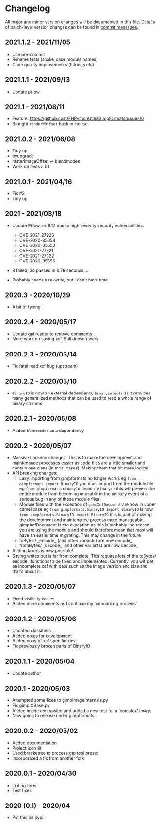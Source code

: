 # Changelog

All major and minor version changes will be documented in this file. Details of
patch-level version changes can be found in [commit messages](../../commits/master).

## 2021.1.2 - 2021/11/05

- Use pre-commit
- Rename tests (snake_case module names)
- Code quality improvements (fstrings etc)

## 2021.1.1 - 2021/09/13

- Update pillow

## 2021.1 - 2021/08/11

- Feature: https://github.com/FHPythonUtils/GimpFormats/issues/6
- Brought `renderWOffset` back in-house

## 2021.0.2 - 2021/06/08

- Tidy up
- pyupgrade
- rasterImageOffset -> blendmodes
- Work on tests a bit

## 2021.0.1 - 2021/04/16

- Fix #2
- Tidy up

## 2021 - 2021/03/18

- Update Pillow >= 8.1.1 due to high severity security vulnerabilities:
	- CVE-2021-27923
	- CVE-2020-35654
	- CVE-2020-35653
	- CVE-2021-27921
	- CVE-2021-27922
	- CVE-2020-35655

- 8 failed, 34 passed in 6.76 seconds ...
- Probably needs a re-write, but I don't have time.

## 2020.3 - 2020/10/29

- A bit of typing

## 2020.2.4 - 2020/05/17

- Update gpl reader to remove comments
- More work on saving xcf. Still doesn't work.

## 2020.2.3 - 2020/05/14

- Fix fatal read xcf bug (upstream)

## 2020.2.2 - 2020/05/10

- `BinaryIO` is now an external dependency `binaryiotools` as it provides many
	generalized methods that can be used to read a whole range of binary streams

## 2020.2.1 - 2020/05/08

- Added `blendmodes` as a dependency

## 2020.2 - 2020/05/07

- Massive backend changes. This is to make the development and maintenance
	processes easier as code files are a little smaller and contain one class (in
	most cases). Making them that bit more logical
- API breaking changes:
	- Lazy importing from gimpformats no longer works eg
	`from gimpformats import BinaryIO` you must import from the module file eg
	`from gimpformats.BinaryIO import BinaryIO` this will prevent the entire
	module from becoming unusable in the unlikely event of a serious bug in any
	of these module files
	- Module files with the exception of `gimpXcfDocument` are now in upper
	camel case eg `from gimpformats.binaryIO import BinaryIO` is now
	`from gimpformats.BinaryIO import BinaryIO` this is part of making the
	development and maintenance process more manageable. gimpXcfDocument is
	the exception as this is probably the reason you are using the module and
	should therefore mean that most will have an easier time migrating. This may
	change in the future
	- toBytes/ \_encode\_ (and other variants) are now encode\_
	- fromBytes/ \_decode\_ (and other variants) are now decode\_
- Adding layers is now possible!
- Saving writes but is far from complete. This requires lots of the toBytes/
	encode_ functions to be fixed and implemented. Currently, you will get an
	incomplete xcf with data such as the image version and size and that's about
	it.

## 2020.1.3 - 2020/05/07

- Fixed visibility issues
- Added more comments as I continue my 'onboarding process'

## 2020.1.2 - 2020/05/06

- Updated classifiers
- Added notes for development
- Added copy of xcf spec for dev
- Fix previously broken parts of BinaryIO

## 2020.1.1 - 2020/05/04

- Update author

## 2020.1 - 2020/05/03

- Attempted some fixes to gimpImageInternals.py
- Fix gimpIOBase.py
- Added image compositor and added a new test for a 'complex' image
- Now going to release under gimpformats

## 2020.0.2 - 2020/05/02

- Added documentation
- Project icon :smile:
- Used bracketree to process gtp tool preset
- Incorporated a fix from another fork

## 2020.0.1 - 2020/04/30

- Linting fixes
- Test fixes

## 2020 (0.1) - 2020/04

- Put this on pypi
